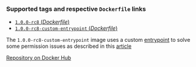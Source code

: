 ### Supported tags and respective `Dockerfile` links

-	[`1.0.0-rc8` (*Dockerfile*)](https://github.com/n3ziniuka5/docker-graalvm/blob/master/DockerfileRegular)
-	[`1.0.0-rc8-custom-entrypoint` (*Dockerfile*)](https://github.com/n3ziniuka5/docker-graalvm/blob/master/DockerfileCustomEntryPoint)

The `1.0.0-rc8-custom-entrypoint` image uses a custom [entrypoint](https://github.com/igeolise/docker-ubuntu/blob/master/entrypoint.sh) to solve some permission issues as described in this [article](https://denibertovic.com/posts/handling-permissions-with-docker-volumes)

[Repository on Docker Hub](https://hub.docker.com/r/n3ziniuka5/graalvm)
